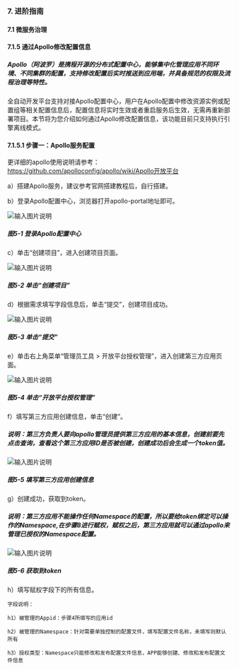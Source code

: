 ### 7. 进阶指南

#### 7.1 微服务治理

#### 7.1.5 通过Apollo修改配置信息

##### Apollo（阿波罗）是携程开源的分布式配置中心，能够集中化管理应用不同环境、不同集群的配置，支持修改配置后实时推送到应用端，并具备规范的权限及流程治理等特性。

全自动开发平台支持对接Apollo配置中心，用户在Apollo配置中修改资源实例或配置组等相关配置信息后，配置信息将实时生效或者重启服务后生效，无需再重新部署项目。本节将为您介绍如何通过Apollo修改配置信息，该功能目前只支持执行引擎离线模式。

#### 7.1.5.1 步骤一：Apollo服务配置

更详细的apollo使用说明请参考：https://github.com/apolloconfig/apollo/wiki/Apollo开放平台

a）搭建Apollo服务，建议参考官网搭建教程后，自行搭建。

b）登录Apollo配置中心，浏览器打开apollo-portal地址即可。

![输入图片说明](../../../../images/SoFlu%EF%BC%88%E5%90%8E%E7%AB%AF%EF%BC%89%E5%BC%80%E5%8F%91%E5%B9%B3%E5%8F%B0/1.%20%E6%9C%80%E6%96%B0%E7%89%88%E6%9C%AC%20-%20%E6%9B%B4%E6%96%B0%E6%97%A5%E6%9C%9F%20-%202022.10.08/7.%20%E8%BF%9B%E9%98%B6%E6%8C%87%E5%8D%97/1.%20%E5%BE%AE%E6%9C%8D%E5%8A%A1%E6%B2%BB%E7%90%86/5-1.png)

##### 图5-1 登录Apollo配置中心

c）单击“创建项目”，进入创建项目页面。

![输入图片说明](../../../../images/SoFlu%EF%BC%88%E5%90%8E%E7%AB%AF%EF%BC%89%E5%BC%80%E5%8F%91%E5%B9%B3%E5%8F%B0/1.%20%E6%9C%80%E6%96%B0%E7%89%88%E6%9C%AC%20-%20%E6%9B%B4%E6%96%B0%E6%97%A5%E6%9C%9F%20-%202022.10.08/7.%20%E8%BF%9B%E9%98%B6%E6%8C%87%E5%8D%97/1.%20%E5%BE%AE%E6%9C%8D%E5%8A%A1%E6%B2%BB%E7%90%86/5-2.png)

##### 图5-2 单击“创建项目”

d）根据需求填写字段信息后，单击“提交”，创建项目成功。

![输入图片说明](../../../../images/SoFlu%EF%BC%88%E5%90%8E%E7%AB%AF%EF%BC%89%E5%BC%80%E5%8F%91%E5%B9%B3%E5%8F%B0/1.%20%E6%9C%80%E6%96%B0%E7%89%88%E6%9C%AC%20-%20%E6%9B%B4%E6%96%B0%E6%97%A5%E6%9C%9F%20-%202022.10.08/7.%20%E8%BF%9B%E9%98%B6%E6%8C%87%E5%8D%97/1.%20%E5%BE%AE%E6%9C%8D%E5%8A%A1%E6%B2%BB%E7%90%86/5-3.png)

##### 图5-3 单击“提交”

e）单击右上角菜单“管理员工具 > 开放平台授权管理”，进入创建第三方应用页面。

![输入图片说明](../../../../images/SoFlu%EF%BC%88%E5%90%8E%E7%AB%AF%EF%BC%89%E5%BC%80%E5%8F%91%E5%B9%B3%E5%8F%B0/1.%20%E6%9C%80%E6%96%B0%E7%89%88%E6%9C%AC%20-%20%E6%9B%B4%E6%96%B0%E6%97%A5%E6%9C%9F%20-%202022.10.08/7.%20%E8%BF%9B%E9%98%B6%E6%8C%87%E5%8D%97/1.%20%E5%BE%AE%E6%9C%8D%E5%8A%A1%E6%B2%BB%E7%90%86/5-4.png)

##### 图5-4 单击“开放平台授权管理”

f）填写第三方应用创建信息，单击“创建”。

##### 说明：第三方负责人要向apollo管理员提供第三方应用的基本信息，创建前要先点击查询，查看这个第三方应用ID是否被创建，创建成功后会生成一个token值。

![输入图片说明](../../../../images/SoFlu%EF%BC%88%E5%90%8E%E7%AB%AF%EF%BC%89%E5%BC%80%E5%8F%91%E5%B9%B3%E5%8F%B0/1.%20%E6%9C%80%E6%96%B0%E7%89%88%E6%9C%AC%20-%20%E6%9B%B4%E6%96%B0%E6%97%A5%E6%9C%9F%20-%202022.10.08/7.%20%E8%BF%9B%E9%98%B6%E6%8C%87%E5%8D%97/1.%20%E5%BE%AE%E6%9C%8D%E5%8A%A1%E6%B2%BB%E7%90%86/5-5.png)

##### 图5-5 填写第三方应用创建信息

g）创建成功，获取到token。

##### 说明：第三方应用不能操作任何Namespace的配置，所以要给token绑定可以操作的Namespace,在步骤8进行赋权，赋权之后，第三方应用就可以通过apollo来管理已授权的Namespace配置。

![输入图片说明](../../../../images/SoFlu%EF%BC%88%E5%90%8E%E7%AB%AF%EF%BC%89%E5%BC%80%E5%8F%91%E5%B9%B3%E5%8F%B0/1.%20%E6%9C%80%E6%96%B0%E7%89%88%E6%9C%AC%20-%20%E6%9B%B4%E6%96%B0%E6%97%A5%E6%9C%9F%20-%202022.10.08/7.%20%E8%BF%9B%E9%98%B6%E6%8C%87%E5%8D%97/1.%20%E5%BE%AE%E6%9C%8D%E5%8A%A1%E6%B2%BB%E7%90%86/5-6.png)

##### 图5-6 获取到token

h）填写赋权字段下的所有信息。

```
字段说明：

h1）被管理的Appid：步骤4所填写的应用id

h2）被管理的Namespace：针对需要单独控制的配置文件，填写配置文件名称，未填写则默认所有

h3）授权类型：Namespace只能修改和发布配置文件信息，APP能够创建、修改和发布配置文件信息
```
